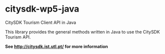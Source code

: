 citysdk-wp5-java
================

CitySDK Tourism Client API in Java

This library provides the general methods written in Java to use the CitySDK Tourism API.

<b>See <a target="_blank" href="http://citysdk.ist.utl.pt/">http://citysdk.ist.utl.pt/</a> for more information</b>
